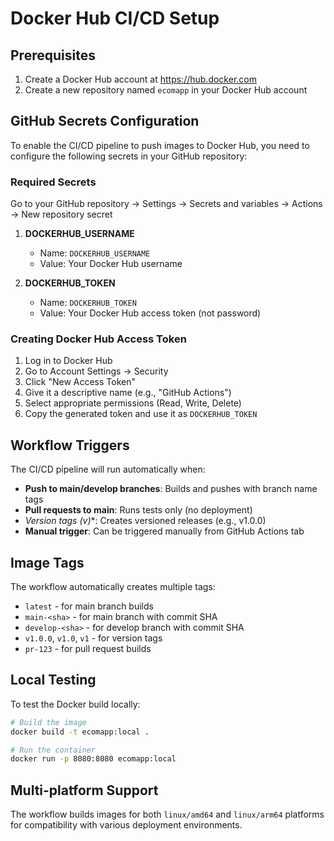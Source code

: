 # Docker Hub CI/CD Setup

## Prerequisites

1. Create a Docker Hub account at https://hub.docker.com
2. Create a new repository named `ecomapp` in your Docker Hub account

## GitHub Secrets Configuration

To enable the CI/CD pipeline to push images to Docker Hub, you need to configure the following secrets in your GitHub repository:

### Required Secrets

Go to your GitHub repository → Settings → Secrets and variables → Actions → New repository secret

1. **DOCKERHUB_USERNAME**
   - Name: `DOCKERHUB_USERNAME`
   - Value: Your Docker Hub username

2. **DOCKERHUB_TOKEN**
   - Name: `DOCKERHUB_TOKEN`
   - Value: Your Docker Hub access token (not password)

### Creating Docker Hub Access Token

1. Log in to Docker Hub
2. Go to Account Settings → Security
3. Click "New Access Token"
4. Give it a descriptive name (e.g., "GitHub Actions")
5. Select appropriate permissions (Read, Write, Delete)
6. Copy the generated token and use it as `DOCKERHUB_TOKEN`

## Workflow Triggers

The CI/CD pipeline will run automatically when:

- **Push to main/develop branches**: Builds and pushes with branch name tags
- **Pull requests to main**: Runs tests only (no deployment)
- **Version tags (v*)**: Creates versioned releases (e.g., v1.0.0)
- **Manual trigger**: Can be triggered manually from GitHub Actions tab

## Image Tags

The workflow automatically creates multiple tags:
- `latest` - for main branch builds
- `main-<sha>` - for main branch with commit SHA
- `develop-<sha>` - for develop branch with commit SHA
- `v1.0.0`, `v1.0`, `v1` - for version tags
- `pr-123` - for pull request builds

## Local Testing

To test the Docker build locally:

```bash
# Build the image
docker build -t ecomapp:local .

# Run the container
docker run -p 8080:8080 ecomapp:local
```

## Multi-platform Support

The workflow builds images for both `linux/amd64` and `linux/arm64` platforms for compatibility with various deployment environments.
